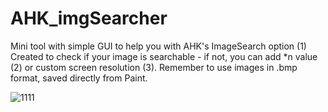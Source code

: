 # AHK_imgSearcher

Mini tool with simple GUI to help you with AHK's ImageSearch option (1)
Created to check if your image is searchable - if not, you can add *n value (2) or custom screen resolution (3).
Remember to use images in .bmp format, saved directly from Paint.

![1111](https://user-images.githubusercontent.com/118799677/206140688-d481e56a-b2b6-4068-a387-81a80e59fcf7.jpg)
